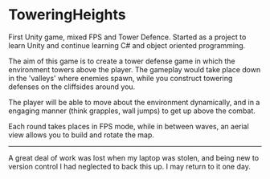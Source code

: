 # ToweringHeights
 First Unity game, mixed FPS and Tower Defence.
Started as a project to learn Unity and continue learning C# and object oriented programming.

The aim of this game is to create a tower defense game in which the environment towers above the player.
The gameplay would take place down in the 'valleys' where enemies spawn, while you construct towering defenses on the cliffsides around you.

The player will be able to move about the environment dynamically, and in a engaging manner (think grapples, wall jumps) to get up above the combat.

Each round takes places in FPS mode, while in between waves, an aerial view allows you to build and rotate the map.

_______________________________________________

A great deal of work was lost when my laptop was stolen, and being new to version control I had neglected to back this up.
I may return to it one day.
